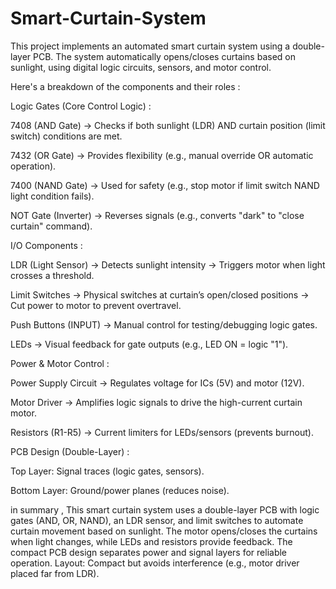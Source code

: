 # Smart-Curtain-System
This project implements an automated smart curtain system using a double-layer PCB. The system automatically opens/closes curtains based on sunlight, using digital logic circuits, sensors, and motor control.

Here's a breakdown of the components and their roles :

Logic Gates (Core Control Logic) :

7408 (AND Gate) → Checks if both sunlight (LDR) AND curtain position (limit switch) conditions are met.

7432 (OR Gate) → Provides flexibility (e.g., manual override OR automatic operation).

7400 (NAND Gate) → Used for safety (e.g., stop motor if limit switch NAND light condition fails).

NOT Gate (Inverter) → Reverses signals (e.g., converts "dark" to "close curtain" command).

I/O Components :

LDR (Light Sensor) → Detects sunlight intensity → Triggers motor when light crosses a threshold.

Limit Switches → Physical switches at curtain’s open/closed positions → Cut power to motor to prevent overtravel.

Push Buttons (INPUT) → Manual control for testing/debugging logic gates.

LEDs → Visual feedback for gate outputs (e.g., LED ON = logic "1").

Power & Motor Control :

Power Supply Circuit → Regulates voltage for ICs (5V) and motor (12V).

Motor Driver → Amplifies logic signals to drive the high-current curtain motor.

Resistors (R1-R5) → Current limiters for LEDs/sensors (prevents burnout).

PCB Design (Double-Layer) :

Top Layer: Signal traces (logic gates, sensors).

Bottom Layer: Ground/power planes (reduces noise).

in summary , This smart curtain system uses a double-layer PCB with logic gates (AND, OR, NAND), an LDR sensor, and limit switches to automate curtain movement based on sunlight. The motor opens/closes the curtains when light changes, while LEDs and resistors provide feedback. The compact PCB design separates power and signal layers for reliable operation.
Layout: Compact but avoids interference (e.g., motor driver placed far from LDR).
